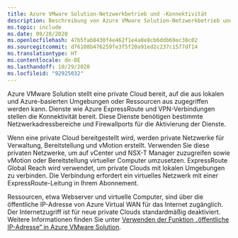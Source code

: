 ```yaml
---
title: Azure VMware Solution-Netzwerkbetrieb und -Konnektivität
description: Beschreibung von Azure VMware Solution-Netzwerkbetrieb und -Konnektivität
ms.topic: include
ms.date: 09/28/2020
ms.openlocfilehash: 47b5fab8430f4e462f1e4a0e8cb6ddb69ec38c02
ms.sourcegitcommit: d76108b476259fe3f5f20a91ed2c237c1577df14
ms.translationtype: HT
ms.contentlocale: de-DE
ms.lasthandoff: 10/29/2020
ms.locfileid: "92925032"
---
```

<!-- Used in introduction.md and concepts-networking.md -->

Azure VMware Solution stellt eine private Cloud bereit, auf die aus lokalen und Azure-basierten Umgebungen oder Ressourcen aus zugegriffen werden kann. Dienste wie Azure ExpressRoute und VPN-Verbindungen stellen die Konnektivität bereit. Diese Dienste benötigen bestimmte Netzwerkadressbereiche und Firewallports für die Aktivierung der Dienste.

Wenn eine private Cloud bereitgestellt wird, werden private Netzwerke für Verwaltung, Bereitstellung und vMotion erstellt. Verwenden Sie diese privaten Netzwerke, um auf vCenter und NSX-T Manager zuzugreifen sowie vMotion oder Bereitstellung virtueller Computer umzusetzen.  ExpressRoute Global Reach wird verwendet, um private Clouds mit lokalen Umgebungen zu verbinden. Die Verbindung erfordert ein virtuelles Netzwerk mit einer ExpressRoute-Leitung in Ihrem Abonnement.

Ressourcen, etwa Webserver und virtuelle Computer, sind über die öffentliche IP-Adresse von Azure Virtual WAN für das Internet zugänglich.  Der Internetzugriff ist für neue private Clouds standardmäßig deaktiviert. Weitere Informationen finden Sie unter [Verwenden der Funktion „öffentliche IP-Adresse“ in Azure VMware Solution](../public-ip-usage.md).